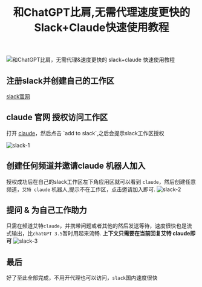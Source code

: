 ﻿---
title: '和ChatGPT比肩,无需代理速度更快的Slack+Claude快速使用教程'
excerpt: ""
categories: AI
tags: ChatGPT
---

![和ChatGPT比肩，无需代理&速度更快的 slack+claude 快速使用教程](https://p9-juejin.byteimg.com/tos-cn-i-k3u1fbpfcp/14a0b20dcd6d4d18b749674633e1b5eb~tplv-k3u1fbpfcp-zoom-crop-mark:1512:1512:1512:851.awebp?)

## 注册slack并创建自己的工作区

[slack官网](https://link.juejin.cn?target=https%3A%2F%2Fslack.com%2Fintl%2Fzh-cn%2F "https://slack.com/intl/zh-cn/")

## claude 官网 授权访问工作区

打开 [claude](https://link.juejin.cn?target=https%3A%2F%2Fwww.anthropic.com%2Fclaude-in-slack "https://www.anthropic.com/claude-in-slack")，然后点击 `add to slack`,之后会提示slack工作区授权

![slack-1](https://p3-juejin.byteimg.com/tos-cn-i-k3u1fbpfcp/bf9fe7ba5f7c475baf9905806a90c653~tplv-k3u1fbpfcp-zoom-in-crop-mark:1512:0:0:0.awebp)

## 创建任何频道并邀请claude 机器人加入

授权成功后在自己的slack工作区左下角应用区就可以看到 `claude`，然后创建任意频道，`艾特 claude` 机器人,提示不在工作区，点击邀请加入即可. ![slack-2](https://p3-juejin.byteimg.com/tos-cn-i-k3u1fbpfcp/1a4851286e714c85b1efd93c832ccf87~tplv-k3u1fbpfcp-zoom-in-crop-mark:1512:0:0:0.awebp)

## 提问 & 为自己工作助力

只需在频道艾特`claude`，并携带问题或者其他的然后发送等待，速度很快也是流式输出，比`chatGPT 3.5`暂时用起来流畅. **上下文只需要在当前回复艾特 claude即可** ![slack-3](https://p3-juejin.byteimg.com/tos-cn-i-k3u1fbpfcp/2f5d585ab8f94498b448fbef8c5e05f8~tplv-k3u1fbpfcp-zoom-in-crop-mark:1512:0:0:0.awebp)

## 最后

好了至此全部完成，不用开代理也可以访问，`slack`国内速度很快
